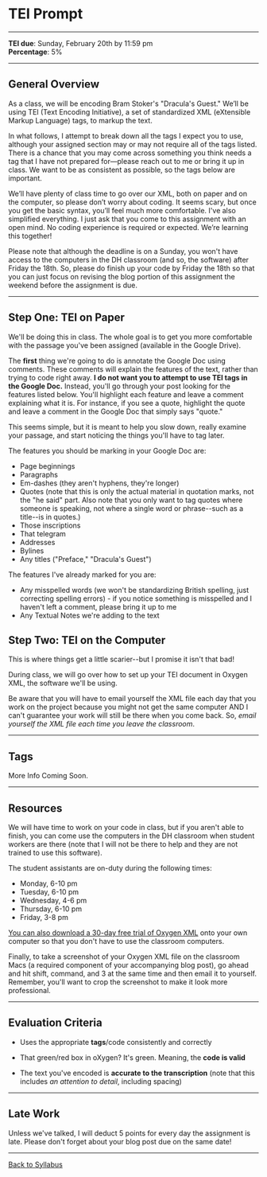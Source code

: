 # TEI Prompt

_____

**TEI due**: Sunday, February 20th by 11:59 pm <br />
**Percentage**: 5%

_____

## General Overview

As a class, we will be encoding Bram Stoker's "Dracula's Guest."  We’ll be using TEI (Text Encoding Initiative), a set of standardized XML (eXtensible Markup Language) tags, to markup the text. 

In what follows, I attempt to break down all the tags I expect you to use, although your assigned section may or may not require all of the tags listed. There is a chance that you may come across something you think needs a tag that I have not prepared for—please reach out to me or bring it up in class. We want to be as consistent as possible, so the tags below are important. 

We’ll have plenty of class time to go over our XML, both on paper and on the computer, so please don’t worry about coding. It seems scary, but once you get the basic syntax, you’ll feel much more comfortable. I've also simplified everything. I just ask that you come to this assignment with an open mind. No coding experience is required or expected. We’re learning this together!

Please note that although the deadline is on a Sunday, you won't have access to the computers in the DH classroom (and so, the software) after Friday the 18th. So, please do finish up your code by Friday the 18th so that you can just focus on revising the blog portion of this assignment the weekend before the assignment is due. 

_____

## Step One: TEI on Paper

We'll be doing this in class. The whole goal is to get you more comfortable with the passage you've been assigned (available in the Google Drive). 

The **first** thing we're going to do is annotate the Google Doc using comments. These comments will explain the features of the text, rather than trying to code right away. **I do not want you to attempt to use TEI tags in the Google Doc.** Instead, you'll go through your post looking for the features listed below. You'll highlight each feature and leave a comment explaining what it is. For instance, if you see a quote, highlight the quote and leave a comment in the Google Doc that simply says "quote."

This seems simple, but it is meant to help you slow down, really examine your passage, and start noticing the things you'll have to tag later.

The features you should be marking in your Google Doc are:

* Page beginnings
* Paragraphs 
* Em-dashes (they aren't hyphens, they're longer)
* Quotes (note that this is only the actual material in quotation marks, not the "he said" part. Also note that you only want to tag quotes where someone is speaking, not where a single word or phrase--such as a title--is in quotes.)
* Those inscriptions
* That telegram
* Addresses
* Bylines
* Any titles ("Preface," "Dracula's Guest")

The features I've already marked for you are:

* Any misspelled words (we won't be standardizing British spelling, just correcting spelling errors) - if you notice something is misspelled and I haven't left a comment, please bring it up to me
* Any Textual Notes we're adding to the text

## Step Two: TEI on the Computer

This is where things get a little scarier--but I promise it isn't that bad! 

During class, we will go over how to set up your TEI document in Oxygen XML, the software we'll be using. 

Be aware that you will have to email yourself the XML file each day that you work on the project because you might not get the same computer AND I can't guarantee your work will still be there when you come back. So, *email yourself the XML file each time you leave the classroom*.

_____

## Tags

More Info Coming Soon.

_____

## Resources

We will have time to work on your code in class, but if you aren't able to finish, you can come use the computers in the DH classroom when student workers are there (note that I will not be there to help and they are not trained to use this software).

The student assistants are on-duty during the following times:
* Monday, 6-10 pm
* Tuesday, 6-10 pm
* Wednesday, 4-6 pm
* Thursday, 6-10 pm
* Friday, 3-8 pm

[You can also download a 30-day free trial of Oxygen XML](https://www.oxygenxml.com/xml_editor/register.html?p=editor) onto your own computer so that you don't have to use the classroom computers. 

Finally, to take a screenshot of your Oxygen XML file on the classroom Macs (a required component of your accompanying blog post), go ahead and hit shift, command, and 3 at the same time and then email it to yourself. Remember, you'll want to crop the screenshot to make it look more professional. 

_____

## Evaluation Criteria

* Uses the appropriate **tags**/code consistently and correctly

* That green/red box in oXygen? It's green. Meaning, the **code is valid**

* The text you've encoded is **accurate to the transcription** (note that this includes *an attention to detail*, including spacing)

_____

## Late Work

Unless we've talked, I will deduct 5 points for every day the assignment is late. Please don't forget about your blog post due on the same date!

_____

[Back to Syllabus](https://deanna-stover.github.io/coursesCNU/2022/engl350spring2022)

